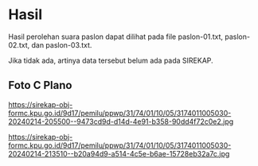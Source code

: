 # Hasil

Hasil perolehan suara paslon dapat dilihat pada file paslon-01.txt, paslon-02.txt, dan paslon-03.txt.

Jika tidak ada, artinya data tersebut belum ada pada SIREKAP.

## Foto C Plano

https://sirekap-obj-formc.kpu.go.id/9d17/pemilu/ppwp/31/74/01/10/05/3174011005030-20240214-205500--9473cd9d-d14d-4e91-b358-90dd4f72c0e2.jpg

https://sirekap-obj-formc.kpu.go.id/9d17/pemilu/ppwp/31/74/01/10/05/3174011005030-20240214-213510--b20a94d9-a514-4c5e-b6ae-15728eb32a7c.jpg
